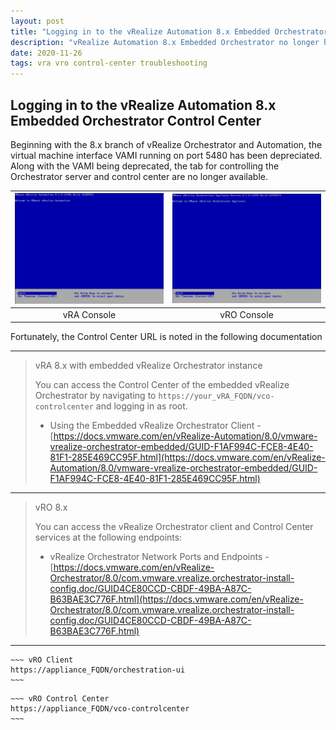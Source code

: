 ```yaml
---
layout: post
title: "Logging in to the vRealize Automation 8.x Embedded Orchestrator Control Center"
description: "vRealize Automation 8.x Embedded Orchestrator no longer has a page noting the Control Center URL"
date: 2020-11-26
tags: vra vro control-center troubleshooting
---
```


## Logging in to the vRealize Automation 8.x Embedded Orchestrator Control Center

Beginning with the 8.x branch of vRealize Orchestrator and Automation, the virtual machine interface VAMI running on port 5480 has been depreciated. Along with the VAMI being deprecated, the tab for controlling the Orchestrator server and control center are no longer available.

| ![vRA](/assets/images/vRO-Control-Center-Login-vRA-Console-Login.png) | ![vRO](/assets/images/vRO-Control-Center-Login-Console-Login.png)
|:---:|:---:|
| vRA Console | vRO Console |

Fortunately, the Control Center URL is noted in the following documentation

---

> vRA 8.x with embedded vRealize Orchestrator instance
>
> You can access the Control Center of the embedded vRealize Orchestrator by navigating to ``https://your_vRA_FQDN/vco-controlcenter`` and logging in as root.
>
> * Using the Embedded vRealize Orchestrator Client - [https://docs.vmware.com/en/vRealize-Automation/8.0/vmware-vrealize-orchestrator-embedded/GUID-F1AF994C-FCE8-4E40-81F1-285E469CC95F.html](https://docs.vmware.com/en/vRealize-Automation/8.0/vmware-vrealize-orchestrator-embedded/GUID-F1AF994C-FCE8-4E40-81F1-285E469CC95F.html)

---

> vRO 8.x
>
> You can access the vRealize Orchestrator client and Control Center services at the following endpoints:
>
> * vRealize Orchestrator Network Ports and Endpoints - [https://docs.vmware.com/en/vRealize-Orchestrator/8.0/com.vmware.vrealize.orchestrator-install-config.doc/GUID4CE80CCD-CBDF-49BA-A87C-B63BAE3C776F.html](https://docs.vmware.com/en/vRealize-Orchestrator/8.0/com.vmware.vrealize.orchestrator-install-config.doc/GUID4CE80CCD-CBDF-49BA-A87C-B63BAE3C776F.html)
>

---

>
    ~~~ vRO Client
    https://appliance_FQDN/orchestration-ui
    ~~~
>
    ~~~ vRO Control Center
    https://appliance_FQDN/vco-controlcenter
    ~~~
